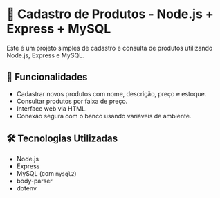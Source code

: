 # 🛒 Cadastro de Produtos - Node.js + Express + MySQL

Este é um projeto simples de cadastro e consulta de produtos utilizando Node.js, Express e MySQL.

## 🚀 Funcionalidades

- Cadastrar novos produtos com nome, descrição, preço e estoque.
- Consultar produtos por faixa de preço.
- Interface web via HTML.
- Conexão segura com o banco usando variáveis de ambiente.

## 🛠️ Tecnologias Utilizadas

- Node.js
- Express
- MySQL (com `mysql2`)
- body-parser
- dotenv
